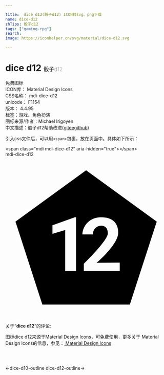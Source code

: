 ```yaml
---

title:  dice d12(骰子d12) ICON转svg、png下载
name: dice-d12
zhTips: 骰子d12
tags: ["gaming-rpg"]
search: 
image: https://iconhelper.cn/svg/material/dice-d12.svg

---
```


# dice d12  <small style="font-size: 60%;font-weight: 100">骰子d12</small>


<div class="detail-page">
<p>
<span><span class="badge-success badge">免费图标</span> </span>
<br/>
<span>
ICON库：
<span class="badge-secondary badge">Material Design Icons</span> 
</span>
<br/>
<span>
CSS名称：
<span class="badge-secondary badge">mdi-dice-d12</span> 
</span>
<br/>
<span>
unicode：
<span class="badge-secondary badge">F1154</span> 
<copy-btn content='F1154' btn-title=""></copy-btn>
<copy-btn :content='String.fromCodePoint(parseInt("F1154", 16))' btn-title="复制U"></copy-btn>
</span>
<br/>
<span>
版本：
<span class="badge-secondary badge">4.4.95</span> 
</span><br/><span>标签：<span class="badge-light badge"><router-link to="/tags/gaming-rpg.html">游戏、角色扮演</router-link></span></span>
<br/>
<span>图标来源/作者：<span class="badge-light badge">Michael Irigoyen</span></span> 
<br/>
<span class="zh-detail">中文描述：<span class="badge-primary badge">骰子d12</span><span class="help-link"><span>帮助改进</span>(<a href="https://gitee.com/liuwave/icon-helper/edit/master/json/material/dice-d12.json" target="_blank" rel="noopener noreferrer">gitee</a><a href="https://github.com/liuwave/icon-helper/edit/master/json/material/dice-d12.json" target="_blank" rel="noopener noreferrer">github</a></span>)</span><br/>
</p>
</div>
<div class="alert alert-dark">
  <i class="mdi mdi-dice-d12 mdi-48px"></i>
  <i class="mdi mdi-dice-d12 mdi-36px"></i>
  <i class="mdi mdi-dice-d12 mdi-24px"></i>
  <i class="mdi mdi-dice-d12 mdi-18px"></i>
</div>
<div>
  <p>引入css文件后，可以用<code>&lt;span&gt;</code>包裹，放在页面中。具体如下所示：    
  </p>
  <div class="alert alert-primary" style="font-size: 14px">
    &lt;span class="mdi mdi-dice-d12" aria-hidden="true"&gt;&lt;/span&gt;
    <copy-btn content='<span class="mdi mdi-dice-d12" aria-hidden="true"></span>'></copy-btn>
  </div>
  <div class="alert alert-secondary">
    <i class="mdi mdi-dice-d12"
    style="font-size: 24px"
    aria-hidden="true"></i> mdi-dice-d12
    <copy-btn content="mdi-dice-d12" btn-title="复制图标名称"></copy-btn>
  </div>
</div>
<div id="svg" class="svg-wrap">
<svg xmlns="http://www.w3.org/2000/svg" viewBox="0 0 24 24"><path d="M12 2L1.5 9.64L5.5 22H18.5L22.5 9.64L12 2M10.5 17H8.89V10.89L7 11.47V10.19L10.31 9H10.5V17M17 17H11.66V15.91C11.66 15.91 15.23 12.45 15.23 11.4C15.23 10.12 14.18 10.25 14.18 10.25C13.5 10.3 13 10.87 13 11.55H11.44C11.5 10.09 12.72 8.94 14.27 9C16.74 9 16.77 10.85 16.77 11.3C16.77 13.07 13.58 15.77 13.58 15.77L17 15.75V17Z" /></svg>
</div>
<detail full-name='mdi-dice-d12'></detail>
<div class="icon-detail__container">
<p>关于“<b>dice d12</b>”的评论:</p>
</div>
<Vssue title="关于“dice d12”的评论" />    
<div><p>图标dice d12来源于Material Design Icons，可免费使用，更多关于 Material Design Icons的信息，参见：<a target="_blank" href="https://iconhelper.cn/material.html"> Material Design Icons</a>
</p></div>

<div style="padding:2rem 0 " class="page-nav"><p class="inner"><span class="prev">←<router-link to="/icon/dice-d10-outline.html">dice-d10-outline</router-link></span> <span class="next"><router-link to="/icon/dice-d12-outline.html">dice-d12-outline</router-link>→</span></p></div>

